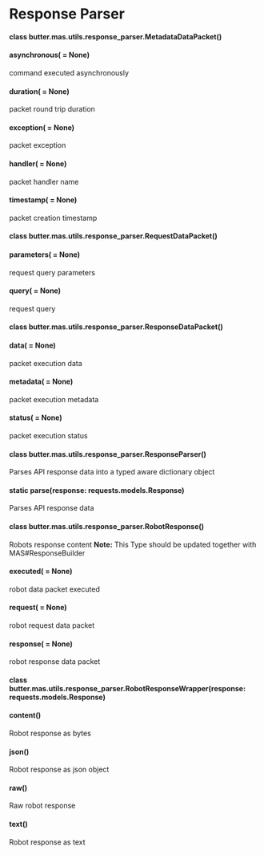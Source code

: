 # Response Parser


#### class butter.mas.utils.response_parser.MetadataDataPacket()

#### asynchronous( = None)
command executed asynchronously


#### duration( = None)
packet round trip duration


#### exception( = None)
packet exception


#### handler( = None)
packet handler name


#### timestamp( = None)
packet creation timestamp


#### class butter.mas.utils.response_parser.RequestDataPacket()

#### parameters( = None)
request query parameters


#### query( = None)
request query


#### class butter.mas.utils.response_parser.ResponseDataPacket()

#### data( = None)
packet execution data


#### metadata( = None)
packet execution metadata


#### status( = None)
packet execution status


#### class butter.mas.utils.response_parser.ResponseParser()
Parses API response data into a typed aware dictionary object


#### static parse(response: requests.models.Response)
Parses API response data


#### class butter.mas.utils.response_parser.RobotResponse()
Robots response content
**Note:** This Type should be updated together with MAS#ResponseBuilder


#### executed( = None)
robot data packet executed


#### request( = None)
robot request data packet


#### response( = None)
robot response data packet


#### class butter.mas.utils.response_parser.RobotResponseWrapper(response: requests.models.Response)

#### content()
Robot response as bytes


#### json()
Robot response as json object


#### raw()
Raw robot response


#### text()
Robot response as text
